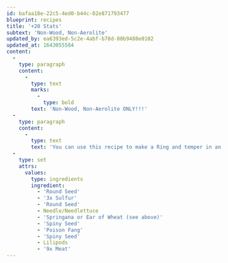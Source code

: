 ```yaml
---
id: bafaa18e-22c5-4ed0-b44c-02e871793477
blueprint: recipes
title: '+20 Stats'
subtext: 'Non-Wood, Non-Aerolite'
updated_by: ea6393ed-5c2e-4abf-b78d-80b9488e0102
updated_at: 1643055584
content:
  -
    type: paragraph
    content:
      -
        type: text
        marks:
          -
            type: bold
        text: 'Non-Wood, Non-Aerolite ONLY!!!'
  -
    type: paragraph
    content:
      -
        type: text
        text: 'You can use this recipe to make a Ring and temper in an _Ear of Wheat_ in place of the _Springana_. The result will be a _Forbidden Ring_ with +20 Stats and the effect: Shared EXP(Experience)'
  -
    type: set
    attrs:
      values:
        type: ingredients
        ingredient:
          - 'Round Seed'
          - '3x Sulfur'
          - 'Round Seed'
          - Needle/Needlettuce
          - 'Springana or Ear of Wheat (see above)'
          - 'Spiny Seed'
          - 'Poison Fang'
          - 'Spiny Seed'
          - Lilipods
          - '9x Meat'
---
```

